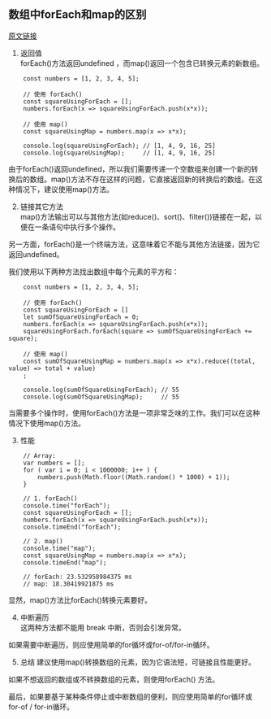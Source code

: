 ## 数组中forEach和map的区别
[原文链接](https://mp.weixin.qq.com/s/ffXZx6Uz8pI8CX3oV4s0nw) 

1. 返回值   
forEach()方法返回undefined ，而map()返回一个包含已转换元素的新数组。
```
    const numbers = [1, 2, 3, 4, 5];

    // 使用 forEach()
    const squareUsingForEach = [];
    numbers.forEach(x => squareUsingForEach.push(x*x));

    // 使用 map()
    const squareUsingMap = numbers.map(x => x*x);

    console.log(squareUsingForEach); // [1, 4, 9, 16, 25]
    console.log(squareUsingMap);     // [1, 4, 9, 16, 25]
```
由于forEach()返回undefined，所以我们需要传递一个空数组来创建一个新的转换后的数组。map()方法不存在这样的问题，它直接返回新的转换后的数组。在这种情况下，建议使用map()方法。
   

2. 链接其它方法   
map()方法输出可以与其他方法(如reduce()、sort()、filter())链接在一起，以便在一条语句中执行多个操作。

另一方面，forEach()是一个终端方法，这意味着它不能与其他方法链接，因为它返回undefined。

我们使用以下两种方法找出数组中每个元素的平方和：
```
    const numbers = [1, 2, 3, 4, 5];

    // 使用 forEach()
    const squareUsingForEach = []
    let sumOfSquareUsingForEach = 0;
    numbers.forEach(x => squareUsingForEach.push(x*x));
    squareUsingForEach.forEach(square => sumOfSquareUsingForEach += square);

    // 使用 map()
    const sumOfSquareUsingMap = numbers.map(x => x*x).reduce((total, value) => total + value)
    ;

    console.log(sumOfSquareUsingForEach); // 55
    console.log(sumOfSquareUsingMap);     // 55
```
当需要多个操作时，使用forEach()方法是一项非常乏味的工作。我们可以在这种情况下使用map()方法。   
   

3. 性能   
```
    // Array:
    var numbers = [];
    for ( var i = 0; i < 1000000; i++ ) {
        numbers.push(Math.floor((Math.random() * 1000) + 1));
    }

    // 1. forEach()
    console.time("forEach");
    const squareUsingForEach = [];
    numbers.forEach(x => squareUsingForEach.push(x*x));
    console.timeEnd("forEach");

    // 2. map()
    console.time("map");
    const squareUsingMap = numbers.map(x => x*x);
    console.timeEnd("map");

    // forEach: 23.532958984375 ms
    // map: 18.30419921875 ms
```
显然，map()方法比forEach()转换元素要好。   
   

4. 中断遍历   
这两种方法都不能用 break 中断，否则会引发异常。   
    
如果需要中断遍历，则应使用简单的for循环或for-of/for-in循环。   
   

5. 总结
建议使用map()转换数组的元素，因为它语法短，可链接且性能更好。

如果不想返回的数组或不转换数组的元素，则使用forEach() 方法。

最后，如果要基于某种条件停止或中断数组的便利，则应使用简单的for循环或for-of / for-in循环。